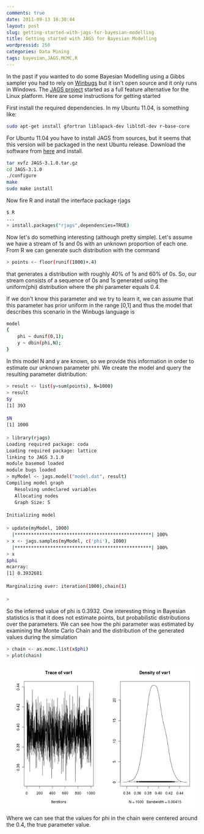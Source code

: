 ```yaml
---
comments: true
date: 2011-09-13 16:30:44
layout: post
slug: getting-started-with-jags-for-bayesian-modelling
title: Getting started with JAGS for Bayesian Modelling
wordpressid: 250
categories: Data Mining
tags: bayesian,JAGS,MCMC,R
---
```


In the past if you wanted to do some Bayesian Modelling using a Gibbs sampler you had to rely on [Winbugs](http://www.mrc-bsu.cam.ac.uk/bugs/winbugs/contents.shtml) but it isn't open source and it only runs in Windows. The [JAGS project](http://mcmc-jags.sourceforge.net/) started as a full feature alternative for the Linux platform. Here are some instructions for getting started

First install the required dependencies. In my Ubuntu 11.04, is something like:

``` bash
sudo apt-get install gfortran liblapack-dev libltdl-dev r-base-core
```

For Ubuntu 11.04 you have to install JAGS from sources, but it seems that this version will be packaged in the next Ubuntu release. Download the software from [here](http://sourceforge.net/projects/mcmc-jags/) and install.

``` bash
tar xvfz JAGS-3.1.0.tar.gz
cd JAGS-3.1.0
./configure
make
sudo make install
```

Now fire R and install the interface package rjags

``` bash
$ R
...
> install.packages("rjags",dependencies=TRUE)
```



Now let's do something interesting (although pretty simple). Let's assume we have a stream of 1s and 0s with an unknown proportion of each one. From R we can generate such distribution with the command

``` bash
> points <- floor(runif(1000)+.4)
```
that generates a distribution with roughly 40% of 1s and 60% of 0s. So, our stream consists of a sequence of 0s and 1s generated using the uniform(phi) distribution where the phi parameter equals 0.4. 

If we don't know this parameter and we try to learn it, we can assume that this parameter has prior uniform in the range [0,1] and thus the model that describes this scenario in the Winbugs language is

``` bash
model
{
    phi ~ dunif(0,1);
    y ~ dbin(phi,N);
}
```

In this model N and y are known, so we provide this information in order to estimate our unknown parameter phi. We create the model and query the resulting parameter distribution:

``` bash
> result <- list(y=sum(points), N=1000)
> result
$y
[1] 393

$N
[1] 1000

> library(rjags)
Loading required package: coda
Loading required package: lattice
linking to JAGS 3.1.0
module basemod loaded
module bugs loaded
> myModel <- jags.model("model.dat", result)
Compiling model graph
   Resolving undeclared variables
   Allocating nodes
   Graph Size: 5

Initializing model

> update(myModel, 1000)
  |**************************************************| 100%
> x <- jags.samples(myModel, c('phi'), 1000)
  |**************************************************| 100%
> x
$phi
mcarray:
[1] 0.3932681

Marginalizing over: iteration(1000),chain(1) 

>
```

So the inferred value of phi is 0.3932. One interesting thing in Bayesian statistics is that it does not estimate points, but probabilistic distributions over the parameters. We can see how the phi parameter was estimated by examining the Monte Carlo Chain and the distribution of the generated values during the simulation

``` bash
> chain <- as.mcmc.list(x$phi)
> plot(chain)
```

![](chain.png)

Where we can see that the values for phi in the chain were centered around the 0.4, the true parameter value. 


